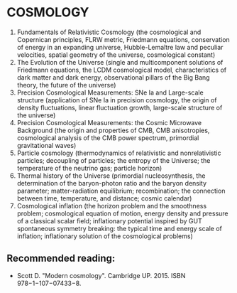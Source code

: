 # COSMOLOGY
1. Fundamentals of Relativistic Cosmology
(the cosmological and Copernican principles, FLRW metric, 
Friedmann equations, conservation of energy in an expanding 
universe, Hubble-Lemaître law and peculiar velocities, spatial 
geometry of the universe, cosmological constant)
2. The Evolution of the Universe
(single and multicomponent solutions of Friedmann equations, 
the LCDM cosmological model, characteristics of dark matter 
and dark energy, observational pillars of the Big Bang theory, 
the future of the universe)
3. Precision Cosmological Measurements: SNe Ia and Large-scale 
structure (application of SNe Ia in precision cosmology, the 
origin of density fluctuations, linear fluctuation growth, 
large-scale structure of the universe)
4. Precision Cosmological Measurements: the Cosmic Microwave 
Background (the origin and properties of CMB, CMB anisotropies, 
cosmological analysis of the CMB power spectrum, primordial 
gravitational waves)
5. Particle cosmology
(thermodynamics of relativistic and nonrelativistic particles; 
decoupling of particles; the entropy of the Universe; the 
temperature of the neutrino gas; particle horizon)
6. Thermal history of the Universe
(primordial nucleosynthesis, the determination of the 
baryon-photon ratio and the baryon density parameter; 
matter-radiation equilibrium; recombination; the connection 
between time, temperature, and distance; cosmic calendar)
7. Cosmological inflation
(the horizon problem and the smoothness problem; cosmological 
equation of motion, energy density and pressure of a classical 
scalar field; inflationary potential inspired by GUT spontaneous 
symmetry breaking: the typical time and energy scale of inflation; 
inflationary solution of the cosmological problems)

## Recommended reading:
- Scott D. "Modern cosmology". Cambridge UP. 2015. ISBN 978−1−107−07433−8.
